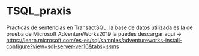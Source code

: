 # TSQL_praxis
Practicas de sentencias en TransactSQL, la base de datos utilizada es la de prueba de Microsoft AdventureWorks2019 la puedes descargar aqui -> https://learn.microsoft.com/es-es/sql/samples/adventureworks-install-configure?view=sql-server-ver16&tabs=ssms
